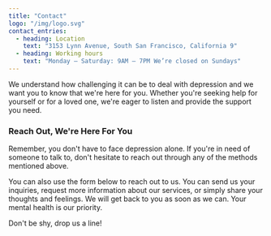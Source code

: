 ```yaml
---
title: "Contact"
logo: "/img/logo.svg"
contact_entries:
  - heading: Location
    text: "3153 Lynn Avenue, South San Francisco, California 9"
  - heading: Working hours
    text: "Monday – Saturday: 9AM – 7PM We’re closed on Sundays"
---
```


We understand how challenging it can be to deal with depression and we want you to know that we're here for you. Whether you're seeking help for yourself or for a loved one, we're eager to listen and provide the support you need. 

<h3 class="f4 b lh-title mb2">Reach Out, We're Here For You</h3>

Remember, you don't have to face depression alone. If you're in need of someone to talk to, don't hesitate to reach out through any of the methods mentioned above. 

You can also use the form below to reach out to us. You can send us your inquiries, request more information about our services, or simply share your thoughts and feelings. We will get back to you as soon as we can. Your mental health is our priority.

Don't be shy, drop us a line!
